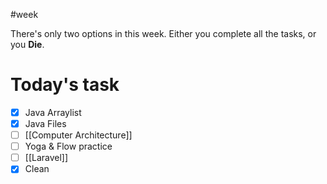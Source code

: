 #week 

There's only two options in this week.
Either you complete all the tasks, or you **Die**.

# Today's task
- [x] Java Arraylist
- [x] Java Files
- [ ] [[Computer Architecture]]
- [ ] Yoga & Flow practice
- [ ] [[Laravel]]
- [x] Clean
